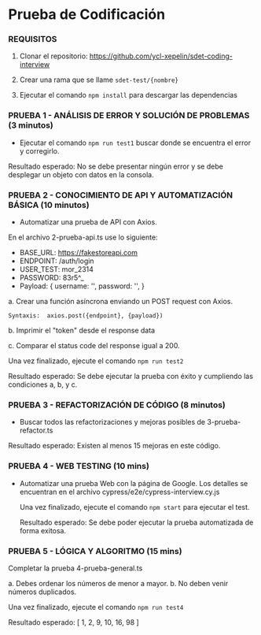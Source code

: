 # Prueba de Codificación

### REQUISITOS

1. Clonar el repositorio: https://github.com/ycl-xepelin/sdet-coding-interview

2. Crear una rama que se llame `sdet-test/{nombre}`

3. Ejecutar el comando `npm install` para descargar las dependencias 



### PRUEBA 1 - ANÁLISIS DE ERROR Y SOLUCIÓN DE PROBLEMAS (3 minutos)


- Ejecutar el comando `npm run test1` buscar donde se encuentra el error y corregirlo. 

Resultado esperado: No se debe presentar ningún error y se debe desplegar un objeto con datos en la consola.


### PRUEBA 2 - CONOCIMIENTO DE API Y AUTOMATIZACIÓN BÁSICA (10 minutos)

- Automatizar una prueba de API con Axios. 

En el archivo 2-prueba-api.ts use lo siguiente:

- BASE_URL: https://fakestoreapi.com
- ENDPOINT: /auth/login
- USER_TEST: mor_2314
- PASSWORD: 83r5^_
- Payload:
{
  username: '',
  password: '',
}


a. Crear una función asíncrona enviando un POST request con Axios. 

    Syntaxis:  axios.post({endpoint}, {payload})

b. Imprimir el "token" desde el response data

c. Comparar el status code del response igual a 200.

Una vez finalizado, ejecute el comando `npm run test2`


Resultado esperado: Se debe ejecutar la prueba con éxito y cumpliendo las condiciones a, b, y c.




### PRUEBA 3 - REFACTORIZACIÓN DE CÓDIGO (8 minutos)

- Buscar todos las refactorizaciones y mejoras posibles de 3-prueba-refactor.ts

Resultado esperado:  Existen al menos 15 mejoras en este código.




### PRUEBA 4 - WEB TESTING (10 mins)

- Automatizar una prueba Web con la página de Google. 
Los detalles se encuentran en el archivo cypress/e2e/cypress-interview.cy.js

	Una vez finalizado, ejecute el comando `npm start` para ejecutar el test.

	Resultado esperado:  Se debe poder ejecutar la prueba automatizada de forma exitosa.




### PRUEBA 5 - LÓGICA Y ALGORITMO (15 mins)


Completar la prueba 4-prueba-general.ts

a. Debes ordenar los números de menor a mayor.
b. No deben venir números duplicados.

Una vez finalizado, ejecute el comando `npm run test4`

Resultado esperado: [ 1, 2, 9, 10, 16, 98 ]

